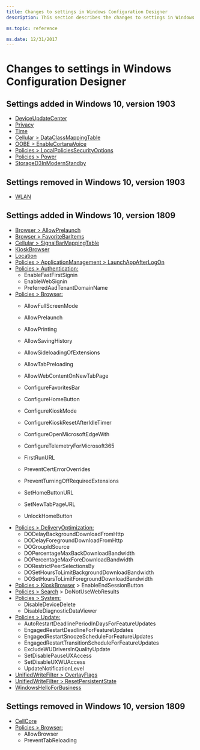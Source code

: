 ```yaml
---
title: Changes to settings in Windows Configuration Designer
description: This section describes the changes to settings in Windows Configuration Designer in Windows 10, version 1809.

ms.topic: reference

ms.date: 12/31/2017
---
```


# Changes to settings in Windows Configuration Designer

## Settings added in Windows 10, version 1903

- [DeviceUpdateCenter](wcd-deviceupdatecenter.md)
- [Privacy](wcd-privacy.md)
- [Time](wcd-time.md)
- [Cellular > DataClassMappingTable](wcd-cellular.md#dataclassmappingtable)
- [OOBE > EnableCortanaVoice](wcd-oobe.md#enablecortanavoice)
- [Policies > LocalPoliciesSecurityOptions](wcd-policies.md#localpoliciessecurityoptions)
- [Policies > Power](wcd-policies.md#power)
- [StorageD3InModernStandby](wcd-storaged3inmodernstandby.md)

## Settings removed in Windows 10, version 1903

- [WLAN](wcd-wlan.md)

## Settings added in Windows 10, version 1809


- [Browser > AllowPrelaunch](wcd-browser.md#allowprelaunch)
- [Browser > FavoriteBarItems](wcd-browser.md#favoritebaritems)
- [Cellular > SignalBarMappingTable](wcd-cellular.md#signalbarmappingtable)
- [KioskBrowser](wcd-kioskbrowser.md)
- [Location](wcd-location.md)
- [Policies > ApplicationManagement > LaunchAppAfterLogOn](wcd-policies.md#applicationmanagement)
- [Policies > Authentication:](wcd-policies.md#authentication)
    - EnableFastFirstSignin
    - EnableWebSignin
    - PreferredAadTenantDomainName
- [Policies > Browser:](wcd-policies.md#browser)
    - AllowFullScreenMode
    - AllowPrelaunch
    - AllowPrinting
    - AllowSavingHistory
    - AllowSideloadingOfExtensions
    - AllowTabPreloading
    - AllowWebContentOnNewTabPage
    - ConfigureFavoritesBar
    - ConfigureHomeButton
    - ConfigureKioskMode
    - ConfigureKioskResetAfterIdleTimer
    - ConfigureOpenMicrosoftEdgeWith
    - ConfigureTelemetryForMicrosoft365
    - FirstRunURL
    - PreventCertErrorOverrides

    - PreventTurningOffRequiredExtensions
    - SetHomeButtonURL
    - SetNewTabPageURL
    - UnlockHomeButton
- [Policies > DeliveryOptimization:](wcd-policies.md#deliveryoptimization)
    - DODelayBackgroundDownloadFromHttp
    - DODelayForegroundDownloadFromHttp
    - DOGroupIdSource
    - DOPercentageMaxBackDownloadBandwidth
    - DOPercentageMaxForeDownloadBandwidth
    - DORestrictPeerSelectionsBy
    - DOSetHoursToLimitBackgroundDownloadBandwidth
    - DOSetHoursToLimitForegroundDownloadBandwidth
- [Policies > KioskBrowser](wcd-policies.md#kioskbrowser) > EnableEndSessionButton
- [Policies > Search](wcd-policies.md#search) > DoNotUseWebResults
- [Policies > System:](wcd-policies.md#system)
    - DisableDeviceDelete
    - DisableDiagnosticDataViewer
- [Policies > Update:](wcd-policies.md#update)
    - AutoRestartDeadlinePeriodInDaysForFeatureUpdates
    - EngagedRestartDeadlineForFeatureUpdates
    - EngagedRestartSnoozeScheduleForFeatureUpdates
    - EngagedRestartTransitionScheduleForFeatureUpdates
    - ExcludeWUDriversInQualityUpdate
    - SetDisablePauseUXAccess
    - SetDisableUXWUAccess
    - UpdateNotificationLevel
- [UnifiedWriteFilter > OverlayFlags](wcd-unifiedwritefilter.md#overlayflags)
- [UnifiedWriteFilter > ResetPersistentState](wcd-unifiedwritefilter.md#resetpersistentstate)
- [WindowsHelloForBusiness](wcd-windowshelloforbusiness.md)


## Settings removed in Windows 10, version 1809

- [CellCore](wcd-cellcore.md)
- [Policies > Browser:](wcd-policies.md#browser)
    - AllowBrowser
    - PreventTabReloading


